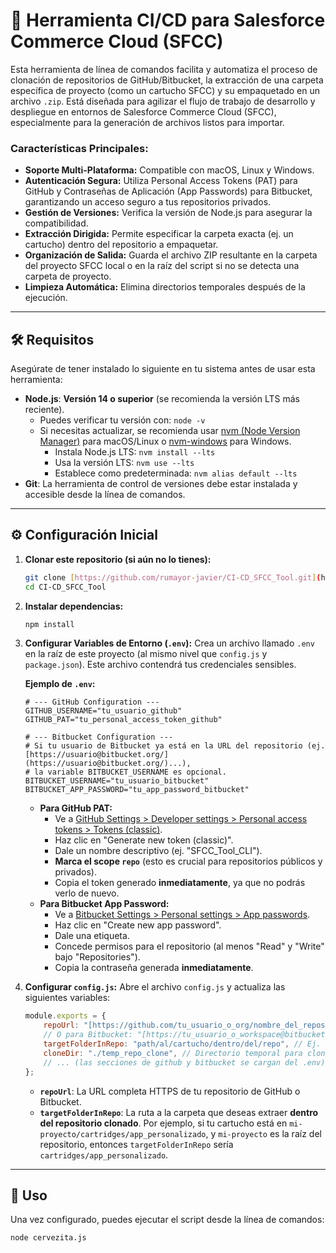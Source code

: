 # 🚀 Herramienta CI/CD para Salesforce Commerce Cloud (SFCC)

Esta herramienta de línea de comandos facilita y automatiza el proceso de clonación de repositorios de GitHub/Bitbucket, la extracción de una carpeta específica de proyecto (como un cartucho SFCC) y su empaquetado en un archivo `.zip`. Está diseñada para agilizar el flujo de trabajo de desarrollo y despliegue en entornos de Salesforce Commerce Cloud (SFCC), especialmente para la generación de archivos listos para importar.

### Características Principales:

* **Soporte Multi-Plataforma:** Compatible con macOS, Linux y Windows.
* **Autenticación Segura:** Utiliza Personal Access Tokens (PAT) para GitHub y Contraseñas de Aplicación (App Passwords) para Bitbucket, garantizando un acceso seguro a tus repositorios privados.
* **Gestión de Versiones:** Verifica la versión de Node.js para asegurar la compatibilidad.
* **Extracción Dirigida:** Permite especificar la carpeta exacta (ej. un cartucho) dentro del repositorio a empaquetar.
* **Organización de Salida:** Guarda el archivo ZIP resultante en la carpeta del proyecto SFCC local o en la raíz del script si no se detecta una carpeta de proyecto.
* **Limpieza Automática:** Elimina directorios temporales después de la ejecución.

---

## 🛠️ Requisitos

Asegúrate de tener instalado lo siguiente en tu sistema antes de usar esta herramienta:

* **Node.js**: **Versión 14 o superior** (se recomienda la versión LTS más reciente).
    * Puedes verificar tu versión con: `node -v`
    * Si necesitas actualizar, se recomienda usar [nvm (Node Version Manager)](https://github.com/nvm-sh/nvm) para macOS/Linux o [nvm-windows](https://github.com/coreybutler/nvm-windows) para Windows.
        * Instala Node.js LTS: `nvm install --lts`
        * Usa la versión LTS: `nvm use --lts`
        * Establece como predeterminada: `nvm alias default --lts`
* **Git**: La herramienta de control de versiones debe estar instalada y accesible desde la línea de comandos.

---

## ⚙️ Configuración Inicial

1.  **Clonar este repositorio (si aún no lo tienes):**

    ```bash
    git clone [https://github.com/rumayor-javier/CI-CD_SFCC_Tool.git](https://github.com/rumayor-javier/CI-CD_SFCC_Tool.git)
    cd CI-CD_SFCC_Tool
    ```

2.  **Instalar dependencias:**

    ```bash
    npm install
    ```

3.  **Configurar Variables de Entorno (`.env`):**
    Crea un archivo llamado `.env` en la raíz de este proyecto (al mismo nivel que `config.js` y `package.json`). Este archivo contendrá tus credenciales sensibles.

    **Ejemplo de `.env`:**

    ```dotenv
    # --- GitHub Configuration ---
    GITHUB_USERNAME="tu_usuario_github"
    GITHUB_PAT="tu_personal_access_token_github"

    # --- Bitbucket Configuration ---
    # Si tu usuario de Bitbucket ya está en la URL del repositorio (ej. [https://usuario@bitbucket.org/](https://usuario@bitbucket.org/)...),
    # la variable BITBUCKET_USERNAME es opcional.
    BITBUCKET_USERNAME="tu_usuario_bitbucket"
    BITBUCKET_APP_PASSWORD="tu_app_password_bitbucket"
    ```

    * **Para GitHub PAT:**
        * Ve a [GitHub Settings > Developer settings > Personal access tokens > Tokens (classic)](https://github.com/settings/tokens).
        * Haz clic en "Generate new token (classic)".
        * Dale un nombre descriptivo (ej. "SFCC_Tool_CLI").
        * **Marca el scope `repo`** (esto es crucial para repositorios públicos y privados).
        * Copia el token generado **inmediatamente**, ya que no podrás verlo de nuevo.
    * **Para Bitbucket App Password:**
        * Ve a [Bitbucket Settings > Personal settings > App passwords](https://bitbucket.org/account/settings/app-passwords/).
        * Haz clic en "Create new app password".
        * Dale una etiqueta.
        * Concede permisos para el repositorio (al menos "Read" y "Write" bajo "Repositories").
        * Copia la contraseña generada **inmediatamente**.

4.  **Configurar `config.js`:**
    Abre el archivo `config.js` y actualiza las siguientes variables:

    ```javascript
    module.exports = {
        repoUrl: "[https://github.com/tu_usuario_o_org/nombre_del_repositorio.git](https://github.com/tu_usuario_o_org/nombre_del_repositorio.git)",
        // O para Bitbucket: "[https://tu_usuario_o_workspace@bitbucket.org/workspace/nombre_del_repositorio.git](https://tu_usuario_o_workspace@bitbucket.org/workspace/nombre_del_repositorio.git)",
        targetFolderInRepo: "path/al/cartucho/dentro/del/repo", // Ej. "cartridges/app_storefront_base"
        cloneDir: "./temp_repo_clone", // Directorio temporal para clonar el repositorio
        // ... (las secciones de github y bitbucket se cargan del .env)
    };
    ```

    * **`repoUrl`**: La URL completa HTTPS de tu repositorio de GitHub o Bitbucket.
    * **`targetFolderInRepo`**: La ruta a la carpeta que deseas extraer **dentro del repositorio clonado**. Por ejemplo, si tu cartucho está en `mi-proyecto/cartridges/app_personalizado`, y `mi-proyecto` es la raíz del repositorio, entonces `targetFolderInRepo` sería `cartridges/app_personalizado`.

---

## 🚀 Uso

Una vez configurado, puedes ejecutar el script desde la línea de comandos:

```bash
node cervezita.js
